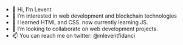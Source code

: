- 👋 Hi, I’m Levent
- 👀 I’m interested in web development and blockchain technologies
- 🌱 I learned HTML and CSS. now currently learning JS.
- 💞️ I’m looking to collaborate on web development projects.
- 📫 You can reach me on twitter: @mleventfidanci

<!---
levent-86/levent-86 is a ✨ special ✨ repository because its `README.md` (this file) appears on your GitHub profile.
You can click the Preview link to take a look at your changes.
--->

